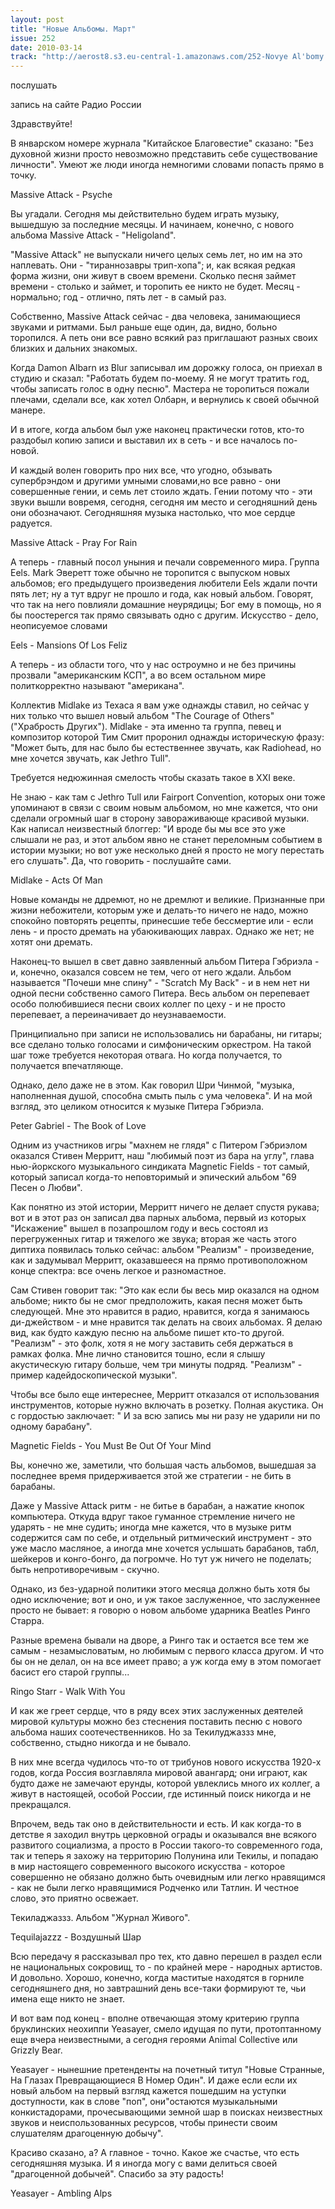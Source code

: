 ```yaml
---
layout: post
title: "Новые Альбомы. Март"
issue: 252
date: 2010-03-14
track: "http://aerost8.s3.eu-central-1.amazonaws.com/252-Novye Al'bomy. Mart.mp3"
---
```


послушать

запись на сайте Радио России

Здравствуйте!

В январском номере журнала "Китайское Благовестие" сказано: "Без духовной жизни просто невозможно представить себе существование личности". Умеют же люди иногда немногими словами попасть прямо в точку.

Massive Attack - Psyche

Вы угадали. Сегодня мы действительно будем играть музыку, вышедшую за последние месяцы. И начинаем, конечно, с нового альбома Мassive Attack - "Heligoland".

"Massive Attack" не выпускали ничего целых семь лет, но им на это наплевать. Они - "тираннозавры трип-хопа"; и, как всякая редкая форма жизни, они живут в своем времени. Сколько песня займет времени - столько и займет, и торопить ее никто не будет. Месяц - нормально; год - отлично, пять лет - в самый раз.

Собственно, Мassive Attack сейчас - два человека, занимающиеся звуками и ритмами. Был раньше еще один, да, видно, больно торопился. А петь они все равно всякий раз приглашают разных своих близких и дальних знакомых.

Когда Damon Albarn из Blur записывал им дорожку голоса, он приехал в студию и сказал: "Работать будем по-моему. Я не могут тратить год, чтобы записать голос в одну песню". Мастера не торопиться пожали плечами, сделали все, как хотел Олбарн, и вернулись к своей обычной манере.

И в итоге, когда альбом был уже наконец практически готов, кто-то раздобыл копию записи и выставил их в сеть - и все началось по-новой.

И каждый волен говорить про них все, что угодно, обзывать супербрэндом и другими умными словами,но все равно - они совершенные гении, и семь лет стоило ждать. Гении потому что - эти звуки вышли вовремя, сегодня, сегодня им место и сегодняшний день они обозначают. Сегодняшняя музыка настолько, что мое сердце радуется.

Massive Attack - Pray For Rain

А теперь - главный посол уныния и печали современного мира. Группа Eels. Mark Эверетт тоже обычно не торопится с выпуском новых альбомов; его предыдущего произведения любители Eels ждали почти пять лет; ну а тут вдруг не прошло и года, как новый альбом. Говорят, что так на него повлияли домашние неурядицы; Бог ему в помощь, но я бы поостерегся так прямо связывать одно с другим. Искусство - дело, неописуемое словами

Eels - Mansions Of Los Feliz

А теперь - из области того, что у нас остроумно и не без причины прозвали "американским КСП", а во всем остальном мире политкорректно называют "американа".

Коллектив Midlake из Техаса я вам уже однажды ставил, но сейчас у них только что вышел новый альбом "The Courage of Others" ("Храбрость Других"). Midlake - эта именно та группа, певец и композитор которой Тим Смит проронил однажды историческую фразу: "Может быть, для нас было бы естественнее звучать, как Radiohead, но мне хочется звучать, как Jethro Tull".

Требуется недюжинная смелость чтобы сказать такое в XXI веке.

Не знаю - как там с Jethro Tull или Fairport Convention, которых они тоже упоминают в связи с своим новым альбомом, но мне кажется, что они сделали огромный шаг в сторону завораживающе красивой музыки. Как написал неизвестный блоггер: "И вроде бы мы все это уже слышали не раз, и этот альбом явно не станет переломным событием в истории музыки; но вот уже несколько дней я просто не могу перестать его слушать". Да, что говорить - послушайте сами.

Midlake - Acts Of Man

Новые команды не ддремют, но не дремлют и великие. Признанные при жизни небожители, которым уже и делать-то ничего не надо, можно спокойно повторять рецепты, принесшие тебе бессмертие или - если лень - и просто дремать на убаюкивающих лаврах. Однако же нет; не хотят они дремать.

Наконец-то вышел в свет давно заявленный альбом Питера Гэбриэла - и, конечно, оказался совсем не тем, чего от него ждали. Альбом называется "Почеши мне спину" - "Scratch My Back" - и в нем нет ни одной песни собственно самого Питера. Весь альбом он перепевает особо полюбившиеся песни своих коллег по цеху - и не просто перепевает, а переиначивает до неузнаваемости.

Принципиально при записи не использовались ни барабаны, ни гитары; все сделано только голосами и симфоническим оркестром. На такой шаг тоже требуется некоторая отвага. Но когда получается, то получается впечатляюще.

Однако, дело даже не в этом. Как говорил Шри Чинмой, "музыка, наполненная душой, способна смыть пыль с ума человека". И на мой взгляд, это целиком относится к музыке Питера Гэбриэла.

Peter Gabriel - The Book of Love

Одним из участников игры "махнем не глядя" с Питером Гэбриэлом оказался Стивен Мерритт, наш "любимый поэт из бара на углу", глава нью-йоркского музыкального синдиката Magnetic Fields - тот самый, который записал когда-то неповторимый и эпический альбом "69 Песен о Любви".

Как понятно из этой истории, Мерритт ничего не делает спустя рукава; вот и в этот раз он записал два парных альбома, первый из которых "Искажение" вышел в позапрошлом году и весь состоял из перегруженных гитар и тяжелого же звука; вторая же часть этого диптиха появилась только сейчас: альбом "Реализм" - произведение, как и задумывал Мерритт, оказавшееся на прямо противоположном конце спектра: все очень легкое и разномастное.

Сам Стивен говорит так: "Это как если бы весь мир оказался на одном альбоме; никто бы не смог предположить, какая песня может быть следующей. Мне это нравится в радио, нравится, когда я занимаюсь ди-джейством - и мне нравится так делать на своих альбомах. Я делаю вид, как будто каждую песню на альбоме пишет кто-то другой. "Реализм" - это фолк, хотя я не могу заставить себя держаться в рамках фолка. Мне лично становится тошно, если я слышу акустическую гитару больше, чем три минуты подряд. "Реализм" - пример кадейдоскопической музыки".

Чтобы все было еще интереснее, Мерритт отказался от использования инструментов, которые нужно включать в розетку. Полная акустика. Он с гордостью заключает: " И за всю запись мы ни разу не ударили ни по одному барабану".

Magnetic Fields - You Must Be Out Of Your Mind

Вы, конечно же, заметили, что большая часть альбомов, вышедшая за последнее время придерживается этой же стратегии - не бить в барабаны.

Даже у Massive Attack ритм - не битье в барабан, а нажатие кнопок компьютера. Откуда вдруг такое гуманное стремление ничего не ударять - не мне судить; иногда мне кажется, что в музыке ритм содержится сам по себе, и отдельный ритмический инструмент - это уже масло масляное, а иногда мне хочется услышать барабанов, табл, шейкеров и конго-бонго, да погромче. Но тут уж ничего не поделать; быть непротиворечивым - скучно.

Однако, из без-ударной политики этого месяца должно быть хотя бы одно исключение; вот и оно, и уж такое заслуженное, что заслуженнее просто не бывает: я говорю о новом альбоме ударника Beatles Ринго Старра.

Разные времена бывали на дворе, а Ринго так и остается все тем же самым - незамысловатым, но любимым с первого класса другом. И что бы он не делал, он на все имеет право; а уж когда ему в этом помогает басист его старой группы...

Ringo Starr - Walk With You

И как же греет сердце, что в ряду всех этих заслуженных деятелей мировой культуры можно без стеснения поставить песню с нового альбома наших соотечественников. Но за Текилуджаззз мне, собственно, стыдно никогда и не бывало.

В них мне всегда чудилось что-то от трибунов нового искусства 1920-х годов, когда Россия возглавляла мировой авангард; они играют, как будто даже не замечают ерунды, которой увлеклись много их коллег, а живут в настоящей, особой России, где истинный поиск никогда и не прекращался.

Впрочем, ведь так оно в действительности и есть. И как когда-то в детстве я заходил внутрь церковной ограды и оказывался вне всякого развитого социализма, а просто в России такого-то современного года, так и теперь я захожу на территорию Полунина или Текилы, и попадаю в мир настоящего современного высокого искусства - которое совершенно не обязано должно быть очевидным или легко нравящимся - как не были легко нравящимися Родченко или Татлин. И честное слово, это приятно освежает.

Текиладжаззз. Альбом "Журнал Живого".

Tequilajazzz - Воздушный Шар

Всю передачу я рассказывал про тех, кто давно перешел в раздел если не национальных сокровищ, то - по крайней мере - народных артистов. И довольно. Хорошо, конечно, когда маститые находятся в горниле сегодняшнего дня, но завтрашний день все-таки формируют те, чьи имена еще никто не знает.

И вот вам под конец - вполне отвечающая этому критерию группа бруклинских неохиппи Yeasayer, смело идущая по пути, протоптанному еще вчера неизвестными, а сегодня героями Animal Collective или Grizzly Bear.

Yeasayer - нынешние претенденты на почетный титул "Новые Странные, На Глазах Превращающиеся В Номер Один". И даже если если их новый альбом на первый взгляд кажется пошедшим на уступки доступности, как в слове "поп", они"остаются музыкальными конкистадорами, прочесывающими земной шар в поисках неизвестных звуков и неиспользованных ресурсов, чтобы принести своим слушателям драгоценную добычу".

Красиво сказано, а? А главное - точно. Какое же счастье, что есть сегодняшняя музыка. И я иногда могу с вами делиться своей "драгоценной добычей". Спасибо за эту радость!

Yeasayer - Ambling Alps
